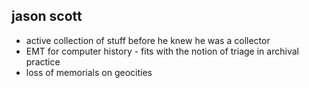 jason scott
-----------

* active collection of stuff before he knew he was a collector
* EMT for computer history - fits with the notion of triage in archival practice
* loss of memorials on geocities